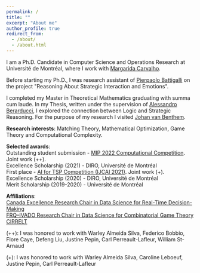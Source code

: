 ```yaml
---
permalink: /
title: ""
excerpt: "About me"
author_profile: true
redirect_from: 
  - /about/
  - /about.html
---
```



I am a Ph.D. Candidate in Computer Science and Operations Research at Université de Montréal, where I work with [Margarida Carvalho](http://margaridacarvalho.org). 

Before starting my Ph.D., I was research assistant of [Pierpaolo Battigalli](https://dec.unibocconi.eu/people/pierpaolo-battigalli) on the project "Reasoning About Strategic Interaction and Emotions". 

I completed my Master in Theoretical Mathematics graduating with summa cum laude. In my Thesis, written under the supervision of [Alessandro Berarducci](https://people.dm.unipi.it/berardu/), I explored the connection between Logic and Strategic Reasoning. For the purpose of my research I visited [Johan van Benthem](https://staff.fnwi.uva.nl/j.vanbenthem/). 


**Research interests**: Matching Theory, Mathematical Optimization, Game Theory and Computational Complexity. 

**Selected awards**:\
Outstanding student submission - [MIP 2022 Computational Competition](https://www.mixedinteger.org/2022/competition/). Joint work (++).\
Excellence Scholarship (2021) - DIRO, Université de Montréal\
First place - [AI for TSP Competition (IJCAI 2021)](https://www.tspcompetition.com/). Joint work (+).\
Excellence Scholarship (2020) - DIRO, Université de Montréal\
Merit Scholarship (2019-2020) - Université de Montréal


**Affiliations**:\
[Canada Excellence Research Chair in Data Science for Real-Time Decision-Making](https://cerc-datascience.polymtl.ca/)\
[FRQ–IVADO Research Chair in Data Science for Combinatorial Game Theory](http://margaridacarvalho.org/chair.html)\
[CIRRELT](https://www.cirrelt.ca/)


(++): I was honored to work with Warley Almeida Silva, Federico Bobbio, Flore Caye, Defeng Liu, Justine Pepin, Carl Perreault-Lafleur, William St-Arnaud

(+): I was honored to work with Warley Almeida Silva, Caroline Leboeuf, Justine Pepin, Carl Perreault-Lafleur
